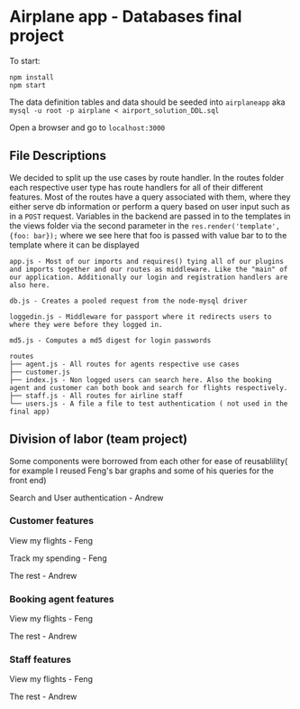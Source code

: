 # Airplane app - Databases final project

To start:
```
npm install
npm start
```
The data definition tables and data should be seeded into `airplaneapp`
aka `mysql -u root -p airplane < airport_solution_DDL.sql`

Open a browser and go to `localhost:3000`

## File Descriptions
We decided to split up the use cases by route handler. In the routes folder each 
respective user type has route handlers for all of their different features. Most of the routes have a query associated with them, where they either serve db information or perform a query based on user input such as in a `POST` request. Variables in the backend are passed in to the templates in the views folder via the second parameter in the `res.render('template', {foo: bar});` where we see here that foo is passed with value bar to to the template where it can be displayed

```
app.js - Most of our imports and requires() tying all of our plugins and imports together and our routes as middleware. Like the "main" of our application. Additionally our login and registration handlers are also here.

db.js - Creates a pooled request from the node-mysql driver

loggedin.js - Middleware for passport where it redirects users to where they were before they logged in.

md5.js - Computes a md5 digest for login passwords

routes
├── agent.js - All routes for agents respective use cases
├── customer.js
├── index.js - Non logged users can search here. Also the booking agent and customer can both book and search for flights respectively.
├── staff.js - All routes for airline staff
└── users.js - A file a file to test authentication ( not used in the final app)
```
## Division of labor (team project)
Some components were borrowed from each other for ease of reusablility( for example I reused Feng's bar graphs and some of his queries for the front end)

Search and User authentication - Andrew

### Customer features
View my flights - Feng

Track my spending - Feng

The rest - Andrew

### Booking agent features
View my flights - Feng

The rest - Andrew

### Staff features 

View my flights - Feng

The rest - Andrew
